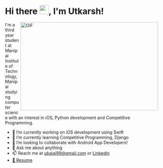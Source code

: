 # Hi there  <img src="https://raw.githubusercontent.com/MartinHeinz/MartinHeinz/master/wave.gif" width="30px">, I'm Utkarsh!

<img align="right" alt="GIF" src="https://github.com/abhisheknaiidu/abhisheknaiidu/blob/master/code.gif?raw=true" width="453" height="290" />

I'm a third year student at Manipal Institute of Technology, Manipal studying computer science with an interest in iOS, Python development and Competitive Programming. 


- 🔭 I’m currently working on iOS development using Swift  
- 🌱 I’m currently learning Competitive Programming, Django
- 👯 I’m looking to collaborate with Android App Developers!
- 💬 Ask me about anything
- 📫 Reach me at ubajaj99@gmail.com or <a href='https://www.linkedin.com/in/utkarsh-bajaj-23bb82125/'>LinkedIn<href>
- 📝 [Resume](https://drive.google.com/file/d/1-QS0HYPHDFESpfvzI426xRXcG_erQ76L/view?usp=sharing)
